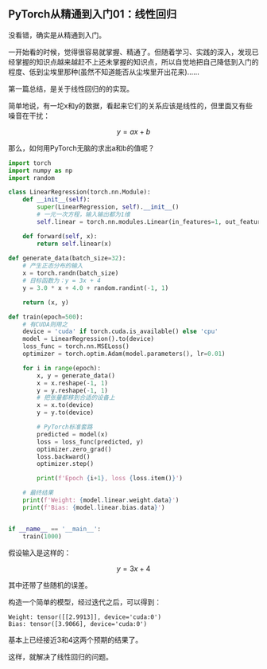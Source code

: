 ## PyTorch从精通到入门01：线性回归

没看错，确实是从精通到入门。

一开始看的时候，觉得很容易就掌握、精通了。但随着学习、实践的深入，发现已经掌握的知识点越来越赶不上还未掌握的知识点，所以自觉地把自己降低到入门的程度、低到尘埃里那种(虽然不知道能否从尘埃里开出花来)……



第一篇总结，是关于线性回归的的实现。

简单地说，有一坨x和y的数据，看起来它们的关系应该是线性的，但里面又有些噪音在干扰：

$$
y = ax + b
$$

那么，如何用PyTorch无脑的求出a和b的值呢？

```python
import torch 
import numpy as np
import random

class LinearRegression(torch.nn.Module):
    def __init__(self):
        super(LinearRegression, self).__init__()
        # 一元一次方程，输入输出都为1维
        self.linear = torch.nn.modules.Linear(in_features=1, out_features=1)

    def forward(self, x):
        return self.linear(x)
    
def generate_data(batch_size=32):
    # 产生正态分布的输入
    x = torch.randn(batch_size)
    # 目标函数为：y = 3x + 4
    y = 3.0 * x + 4.0 + random.randint(-1, 1)

    return (x, y)

def train(epoch=500):
    # 有CUDA则用之
    device = 'cuda' if torch.cuda.is_available() else 'cpu'
    model = LinearRegression().to(device)
    loss_func = torch.nn.MSELoss()
    optimizer = torch.optim.Adam(model.parameters(), lr=0.01)

    for i in range(epoch):
        x, y = generate_data()
        x = x.reshape(-1, 1)
        y = y.reshape(-1, 1)
        # 把张量都移到合适的设备上
        x = x.to(device)
        y = y.to(device)

        # PyTorch标准套路
        predicted = model(x)
        loss = loss_func(predicted, y)
        optimizer.zero_grad()
        loss.backward()
        optimizer.step()

        print(f'Epoch {i+1}, loss {loss.item()}')

    # 最终结果
    print(f'Weight: {model.linear.weight.data}')
    print(f'Bias: {model.linear.bias.data}')


if __name__ == '__main__':
    train(1000)


```



假设输入是这样的：

$$
y = 3x + 4
$$

其中还带了些随机的误差。

构造一个简单的模型，经过迭代之后，可以得到：

```shell
Weight: tensor([[2.9913]], device='cuda:0')
Bias: tensor([3.9066], device='cuda:0')
```

基本上已经接近3和4这两个预期的结果了。

这样，就解决了线性回归的问题。


